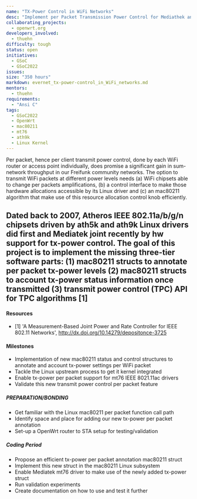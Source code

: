 ```yaml
---
name: "TX-Power Control in WiFi Networks"
desc: "Implement per Packet Transmission Power Control for Mediathek and Atheros WiFI chips in OpenWrt"
collaborating_projects:
  - openwrt.org
developers_involved:
  - thuehn
difficulty: tough
status: open
initiatives:
  - GSoC
  - GSoC2022
issues:
size: "350 hours"
markdown: evernet_tx-power-control_in_WiFi_networks.md
mentors:
  - thuehn
requirements:
  - "Ansi C"
tags:
  - GSoC2022
  - OpenWrt
  - mac80211
  - mt76
  - ath9k
  - Linux Kernel
---
```


Per packet, hence per client transmit power control, done by each WiFi
router or access point individually, does promise a significant gain in
sum-network throughput in our Freifunk community networks.
The option to transmit WiFi packets at different power levels needs
(a) WiFi chipsets able to change per packets amplifications, (b) a control
interface to make those hardware allocations accessible by its Linux driver
and (c) an mac80211 algorithm that make use of this resource allocation
control knob efficiently.

Dated back to 2007, Atheros IEEE 802.11a/b/g/n chipsets driven by ath5k and
ath9k Linux drivers did first and Mediatek joint recently by hw support for
tx-power control.
The goal of this project is to implement the missing three-tier software parts:
(1) mac80211 structs to annotate per packet tx-power levels
(2) mac80211 structs to account tx-power status information once transmitted
(3) transmit power control (TPC) API for TPC algorithms [1]
-

#### Resources

* [1] 'A Measurement-Based Joint Power and Rate Controller for IEEE 802.11
Networks', http://dx.doi.org/10.14279/depositonce-3725

#### Milestones

* Implementation of new mac80211 status and control structures to annotate
  and account tx-power settings per WiFi packet
* Tackle the Linux upstream process to get it kernel integrated
* Enable tx-power per packet support for mt76 IEEE 8021.11ac drivers
* Validate this new transmit power control per packet feature

##### PREPARATION/BONDING

* Get familiar with the Linux mac80211 per packet function call path
* Identify space and place for adding our new tx-power per packet annotation
* Set-up a OpenWrt router to STA setup for testing/validation

##### Coding Period

* Propose an efficient tx-power per packet annotation mac80211 struct
* Implement this new struct in the mac80211 Linux subsystem
* Enable Mediatek mt76 driver to make use of the newly added tx-power struct
* Run validation experiments
* Create documentation on how to use and test it further
